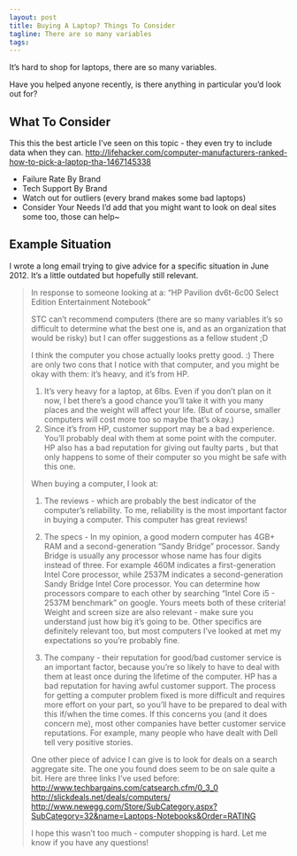 ```yaml
---
layout: post
title: Buying A Laptop? Things To Consider
tagline: There are so many variables
tags:
---
```




It’s hard to shop for laptops, there are so many variables.

Have you helped anyone recently, is there anything in particular you’d look out for?

## What To Consider

This this the best article I’ve seen on this topic - they even try to include data when they can.
<http://lifehacker.com/computer-manufacturers-ranked-how-to-pick-a-laptop-tha-1467145338>

- Failure Rate By Brand
- Tech Support By Brand
- Watch out for outliers (every brand makes some bad laptops)
- Consider Your Needs
I’d add that you might want to look on deal sites some too, those can help~

## Example Situation

I wrote a long email trying to give advice for a specific situation in June 2012. It’s a little outdated but hopefully still relevant.

>In response to someone looking at a: “HP Pavilion dv6t-6c00 Select Edition Entertainment Notebook”
>
>STC can’t recommend computers (there are so many variables it’s so difficult to determine what
>the best one is, and as an organization that would be risky) but I can offer suggestions as a
>fellow student ;D
>
>I think the computer you chose actually looks pretty good. :)
>There are only two cons that I notice with that computer, and you might be okay with them: it’s
>heavy, and it’s from HP.
>1) It’s very heavy for a laptop, at 6lbs. Even if you don’t plan on it now, I bet there’s a good
>chance you’ll take it with you many places and the weight will affect your life. (But of course,
>smaller computers will cost more too so maybe that’s okay.)
>2) Since it’s from HP, customer support may be a bad experience. You’ll probably deal with them
>at some point with the computer. HP also has a bad reputation for giving out faulty parts , but
>that only happens to some of their computer so you might be safe with this one.
>
>When buying a computer, I look at:
>
>1) The reviews - which are probably the best indicator of the computer’s reliability. To me,
>reliability is the most important factor in buying a computer. This computer has great reviews!
>
>2) The specs - In my opinion, a good modern computer has 4GB+ RAM and a second-generation “Sandy
>Bridge” processor. Sandy Bridge is usually any processor whose name has four digits instead of
>three. For example 460M indicates a first-generation Intel Core processor, while 2537M indicates
>a second-generation Sandy Bridge Intel Core processor. You can determine how processors compare
>to each other by searching “Intel Core i5 - 2537M benchmark” on google. Yours meets both of
>these criteria! Weight and screen size are also relevant - make sure you understand just how big
>it’s going to be. Other specifics are definitely relevant too, but most computers I’ve looked at
>met my expectations so you’re probably fine.
>
>3) The company - their reputation for good/bad customer service is an important factor, because
>you’re so likely to have to deal with them at least once during the lifetime of the computer. HP
>has a bad reputation for having awful customer support. The process for getting a computer
>problem fixed is more difficult and requires more effort on your part, so you’ll have to be
>prepared to deal with this if/when the time comes. If this concerns you (and it does concern
>me), most other companies have better customer service reputations. For example, many people who
>have dealt with Dell tell very positive stories.
>
>One other piece of advice I can give is to look for deals on a search aggregate site. The one
>you found does seem to be on sale quite a bit. Here are three links I’ve used before:
>http://www.techbargains.com/catsearch.cfm/0_3_0
>http://slickdeals.net/deals/computers/
>http://www.newegg.com/Store/SubCategory.aspx?SubCategory=32&name=Laptops-Notebooks&Order=RATING
>
>I hope this wasn’t too much - computer shopping is hard. Let me know if you have any questions!
